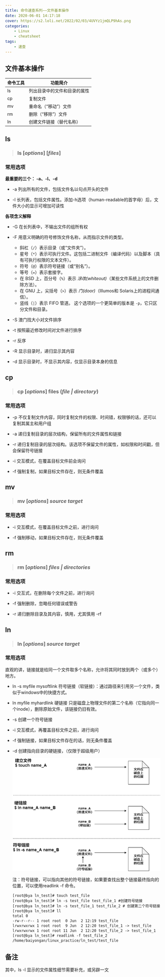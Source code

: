 ```yaml
---
title: 命令速查系列——文件基本操作
date: 2020-06-01 14:17:18
cover: https://s2.loli.net/2022/02/03/4UVYz1jmQLP9hAs.png
categories:
	- Linux
	- cheatsheet
tags:
	- 速查
---
```


## 文件基本操作

| 命令工具 | 功能简介                     |
| -------- | ---------------------------- |
| ls       | 列出目录中的文件和目录的属性 |
| cp       | 复制文件                     |
| mv       | 重命名（“移动”）文件         |
| rm       | 删除（“移除”）文件           |
| ln       | 创建文件链接（替代名称）     |

<!--more-->

## ls

> ### ls [*options*] [*files*]

### 常用选项

**最重要的三个： -a、-l、-d**

- -a	列出所有的文件，包括文件名以句点开头的文件

- -l	长列表，包括文件属性。添加-h选项（human-readable的首字母）后，文件大小的显示可增加可读性

**各项含义解释**

- -G	在长列表中，不输出文件的组所有权

- -F	用意义明确的符号修饰文件名称，从而指示文件的类型。
  - 斜杠（`/`）表示目录（或“文件夹”）。
  - 星号（`*`）表示可执行文件。这包括二进制文件（编译代码）以及脚本（具有可执行权限的文本文件）。
  - 符号（`@`）表示符号链接（或“别名”）。
  - 等号（`=`）表示套接字。
  - 在 BSD 上，百分号（`%`）表示 *涂改(whiteout)*（某些文件系统上的文件删除方法）。
  - 在 GNU 上，尖括号（`>`）表示 *门(door)*（Illumos和 Solaris上的进程间通信）。
  - 竖线（`|`）表示 FIFO 管道。 这个选项的一个更简单的版本是 `-p`，它只区分文件和目录。

- -S	澳门找大小对文件排序

- -t	按照最近修改时间对文件进行排序

- -r	反序

- -R	显示目录时，递归显示其内容

- -d	显示目录时，不显示其内容，仅显示目录本身的信息



## cp

> ### cp [*options*] files (*file | directory*)

### 常用选项

- -p	不仅复制文件内容，同时复制文件的权限、时间错，权限够的话，还可以复制其属主和用户组

- -a	递归复制目录的层次结构，保留所有的文件属性和链接

- -r	递归复制目录的层次结构。该选项不保留文件的属性，如权限和时间戳，但会保留符号链接

- -i	交互模式，在覆盖目标文件前会询问

- -f	强制复制，如果目标文件存在，则无条件覆盖



## mv

> ### mv [*options*] *source target*

### 常用选项

- -i	交互模式，在覆盖目标文件之前，进行询问

- -f	强制移动，如果目标文件存在，则无条件覆盖



## rm

> ### rm [*options*]  *files | directories*

### 常用选项

- -i	交互式，在删除每个文件之前，进行询问

- -f 	强制删除，忽略任何错误或警告

- -r	递归删除目录及其内容，慎用，尤其慎用 -rf 



## ln

> ### ln [*options*]  *source target*

### 常用选项

直观的讲，链接就是给同一个文件取多个名称，允许将其同时放到两个（或多个）地方。

- ln -s myfile mysoftlink     符号链接（软链接）：通过路径来引用另一个文件，类似于windows中的快捷方式。

- ln myfile myhardlink	硬链接   只是磁盘上物理文件的第二个名称（它指向同一个inode），删除原始文件，该链接仍旧有效。

- -s	创建一个符号链接

- -i	交互模式，再覆盖目标文件之前，进行询问

- -f	强制链接，如果目标文件存在的话，则无条件覆盖

- -d	创建指向目录的硬链接，（仅限于超级用户）

  
  
  ![ln](/images/ln.png)
  
  注：符号链接，可以指向其他的符号链接，如果要查找出整个链接最终指向的位置，可以使用readlink -f 命令。
  
  ```shell
  [root@bya ln_test]# touch test_file
  [root@bya ln_test]# ln -s test_file test_file_1 #创建符号链接
  [root@bya ln_test]# ln -s test_file_1 test_file_2 # 创建第二个符号链接
  [root@bya ln_test]# ll
  total 0
  -rw-r--r-- 1 root root  0 Jun  2 12:19 test_file
  lrwxrwxrwx 1 root root  9 Jun  2 12:20 test_file_1 -> test_file
  lrwxrwxrwx 1 root root 11 Jun  2 12:20 test_file_2 -> test_file_1
  [root@bya ln_test]# readlink -f test_file_2 
  /home/baiyongan/linux_practice/ln_test/test_file
  
  ```
  
  
  
  

## 备注

其中，ls -l 显示的文件属性细节需要补充，或另辟一文